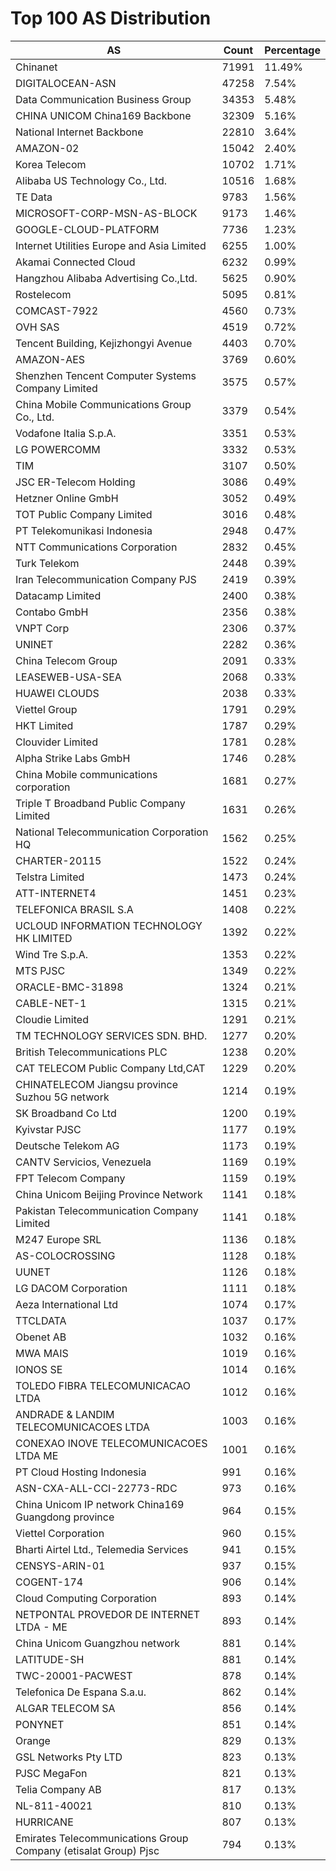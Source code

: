 # Top 100 AS Distribution
| AS | Count | Percentage |
|----|----|----|
| Chinanet | 71991 | 11.49% |
| DIGITALOCEAN-ASN | 47258 | 7.54% |
| Data Communication Business Group | 34353 | 5.48% |
| CHINA UNICOM China169 Backbone | 32309 | 5.16% |
| National Internet Backbone | 22810 | 3.64% |
| AMAZON-02 | 15042 | 2.40% |
| Korea Telecom | 10702 | 1.71% |
| Alibaba US Technology Co., Ltd. | 10516 | 1.68% |
| TE Data | 9783 | 1.56% |
| MICROSOFT-CORP-MSN-AS-BLOCK | 9173 | 1.46% |
| GOOGLE-CLOUD-PLATFORM | 7736 | 1.23% |
| Internet Utilities Europe and Asia Limited | 6255 | 1.00% |
| Akamai Connected Cloud | 6232 | 0.99% |
| Hangzhou Alibaba Advertising Co.,Ltd. | 5625 | 0.90% |
| Rostelecom | 5095 | 0.81% |
| COMCAST-7922 | 4560 | 0.73% |
| OVH SAS | 4519 | 0.72% |
| Tencent Building, Kejizhongyi Avenue | 4403 | 0.70% |
| AMAZON-AES | 3769 | 0.60% |
| Shenzhen Tencent Computer Systems Company Limited | 3575 | 0.57% |
| China Mobile Communications Group Co., Ltd. | 3379 | 0.54% |
| Vodafone Italia S.p.A. | 3351 | 0.53% |
| LG POWERCOMM | 3332 | 0.53% |
| TIM | 3107 | 0.50% |
| JSC ER-Telecom Holding | 3086 | 0.49% |
| Hetzner Online GmbH | 3052 | 0.49% |
| TOT Public Company Limited | 3016 | 0.48% |
| PT Telekomunikasi Indonesia | 2948 | 0.47% |
| NTT Communications Corporation | 2832 | 0.45% |
| Turk Telekom | 2448 | 0.39% |
| Iran Telecommunication Company PJS | 2419 | 0.39% |
| Datacamp Limited | 2400 | 0.38% |
| Contabo GmbH | 2356 | 0.38% |
| VNPT Corp | 2306 | 0.37% |
| UNINET | 2282 | 0.36% |
| China Telecom Group | 2091 | 0.33% |
| LEASEWEB-USA-SEA | 2068 | 0.33% |
| HUAWEI CLOUDS | 2038 | 0.33% |
| Viettel Group | 1791 | 0.29% |
| HKT Limited | 1787 | 0.29% |
| Clouvider Limited | 1781 | 0.28% |
| Alpha Strike Labs GmbH | 1746 | 0.28% |
| China Mobile communications corporation | 1681 | 0.27% |
| Triple T Broadband Public Company Limited | 1631 | 0.26% |
| National Telecommunication Corporation HQ | 1562 | 0.25% |
| CHARTER-20115 | 1522 | 0.24% |
| Telstra Limited | 1473 | 0.24% |
| ATT-INTERNET4 | 1451 | 0.23% |
| TELEFONICA BRASIL S.A | 1408 | 0.22% |
| UCLOUD INFORMATION TECHNOLOGY HK LIMITED | 1392 | 0.22% |
| Wind Tre S.p.A. | 1353 | 0.22% |
| MTS PJSC | 1349 | 0.22% |
| ORACLE-BMC-31898 | 1324 | 0.21% |
| CABLE-NET-1 | 1315 | 0.21% |
| Cloudie Limited | 1291 | 0.21% |
| TM TECHNOLOGY SERVICES SDN. BHD. | 1277 | 0.20% |
| British Telecommunications PLC | 1238 | 0.20% |
| CAT TELECOM Public Company Ltd,CAT | 1229 | 0.20% |
| CHINATELECOM Jiangsu province Suzhou 5G network | 1214 | 0.19% |
| SK Broadband Co Ltd | 1200 | 0.19% |
| Kyivstar PJSC | 1177 | 0.19% |
| Deutsche Telekom AG | 1173 | 0.19% |
| CANTV Servicios, Venezuela | 1169 | 0.19% |
| FPT Telecom Company | 1159 | 0.19% |
| China Unicom Beijing Province Network | 1141 | 0.18% |
| Pakistan Telecommunication Company Limited | 1141 | 0.18% |
| M247 Europe SRL | 1136 | 0.18% |
| AS-COLOCROSSING | 1128 | 0.18% |
| UUNET | 1126 | 0.18% |
| LG DACOM Corporation | 1111 | 0.18% |
| Aeza International Ltd | 1074 | 0.17% |
| TTCLDATA | 1037 | 0.17% |
| Obenet AB | 1032 | 0.16% |
| MWA MAIS | 1019 | 0.16% |
| IONOS SE | 1014 | 0.16% |
| TOLEDO FIBRA TELECOMUNICACAO LTDA | 1012 | 0.16% |
| ANDRADE & LANDIM TELECOMUNICACOES LTDA | 1003 | 0.16% |
| CONEXAO INOVE TELECOMUNICACOES LTDA ME | 1001 | 0.16% |
| PT Cloud Hosting Indonesia | 991 | 0.16% |
| ASN-CXA-ALL-CCI-22773-RDC | 973 | 0.16% |
| China Unicom IP network China169 Guangdong province | 964 | 0.15% |
| Viettel Corporation | 960 | 0.15% |
| Bharti Airtel Ltd., Telemedia Services | 941 | 0.15% |
| CENSYS-ARIN-01 | 937 | 0.15% |
| COGENT-174 | 906 | 0.14% |
| Cloud Computing Corporation | 893 | 0.14% |
| NETPONTAL PROVEDOR DE INTERNET LTDA - ME | 893 | 0.14% |
| China Unicom Guangzhou network | 881 | 0.14% |
| LATITUDE-SH | 881 | 0.14% |
| TWC-20001-PACWEST | 878 | 0.14% |
| Telefonica De Espana S.a.u. | 862 | 0.14% |
| ALGAR TELECOM SA | 856 | 0.14% |
| PONYNET | 851 | 0.14% |
| Orange | 829 | 0.13% |
| GSL Networks Pty LTD | 823 | 0.13% |
| PJSC MegaFon | 821 | 0.13% |
| Telia Company AB | 817 | 0.13% |
| NL-811-40021 | 810 | 0.13% |
| HURRICANE | 807 | 0.13% |
| Emirates Telecommunications Group Company (etisalat Group) Pjsc | 794 | 0.13% |

